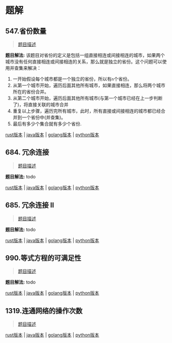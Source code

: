 # 题解

## 547.省份数量

> [题目描述](https://leetcode-cn.com/problems/number-of-provinces/)

**题目解法:** 该题目对省份的定义是包括一组直接相连或间接相连的城市，如果两个城市没有任何直接相连或间接相连的关系，那么就是独立的省份。这个问题可以使用并查集来解决：

1. 一开始假设每个城市都是一个独立的省份，所以有`n`个省份。
2. 从第一个城市开始，遍历后面其他所有城市，如果直接相连，那么将两个城市所在的省份合并。
3. 从第二个城市开始，遍历后面其他所有城市(与第一个城市已经在上一步判断了)，将直接关联的城市合并
4. 重复以上步骤，遍历完所有城市，此时，所有直接或间接相连的城市都已经合并到一个省份中(并查集)。
5. 最后有多少个集合就有多少个省份.

[rust版本](../../../codes/rust/547.省份数量.rs) |
[java版本](../../../codes/java/547.省份数量.java) |
[golang版本](../../../codes/golang/547.省份数量.go) |
[python版本](../../../codes/python/547.省份数量.py)

## 684. 冗余连接

> [题目描述](https://leetcode-cn.com/problems/redundant-connection/)

**题目解法:** todo

[rust版本](../../../codes/rust/684.冗余连接.rs) |
[java版本](../../../codes/java/684.冗余连接.java) |
[golang版本](../../../codes/golang/684.冗余连接.go) |
[python版本](../../../codes/python/684.冗余连接.py)

## 685. 冗余连接 II

> [题目描述](https://leetcode-cn.com/problems/redundant-connection-ii/)

**题目解法:** todo

[rust版本](../../../codes/rust/685.冗余连接-ii.rs) |
[java版本](../../../codes/java/685.冗余连接-ii.java) |
[golang版本](../../../codes/golang/685.冗余连接-ii.go) |
[python版本](../../../codes/python/685.冗余连接-ii.py)

## 990.等式方程的可满足性

> [题目描述](https://leetcode-cn.com/problems/satisfiability-of-equality-equations/)

**题目解法:** todo

[rust版本](../../../codes/rust/990.等式方程的可满足性.rs) |
[java版本](../../../codes/java/990.等式方程的可满足性.java) |
[golang版本](../../../codes/golang/990.等式方程的可满足性.go) |
[python版本](../../../codes/python/990.等式方程的可满足性.py)

## 1319.连通网络的操作次数

> [题目描述](https://leetcode-cn.com/problems/number-of-operations-to-make-network-connected/)

[rust版本](../../../codes/rust/1319.连通网络的操作次数.rs) |
[java版本](../../../codes/java/1319.连通网络的操作次数.java) |
[golang版本](../../../codes/golang/1319.连通网络的操作次数.go) |
[python版本](../../../codes/python/1319.连通网络的操作次数.py)
